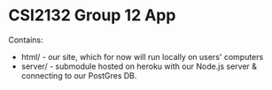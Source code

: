 # CSI2132 Group 12 App
Contains:
* html/ - our site, which for now will run locally on users' computers
* server/ - submodule hosted on heroku with our Node.js server & connecting to our PostGres DB.
